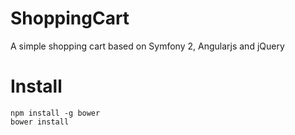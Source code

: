 # ShoppingCart
A simple shopping cart  based on Symfony 2, Angularjs and jQuery

# Install

```
npm install -g bower
bower install
```
